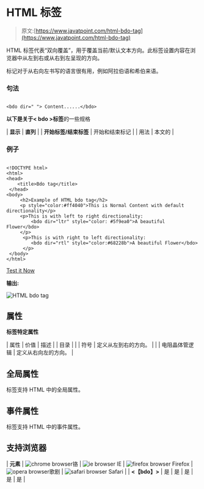 # HTML <bdo>标签</bdo>

> 原文:[https://www.javatpoint.com/html-bdo-tag](https://www.javatpoint.com/html-bdo-tag)

HTML <bdo>标签代表“双向覆盖”，用于覆盖当前/默认文本方向。此标签设置内容在浏览器中从左到右或从右到左呈现的方向。</bdo>

<bdo>标记对于从右向左书写的语言很有用，例如阿拉伯语和希伯来语。</bdo>

### 句法

```

<bdo dir=" "> Content......</bdo>

```

**以下是关于< bdo >标签**的一些规格

| **显示** | **直列** |
| **开始标签/结束标签** | 开始和结束标记 |
| 用法 | 本文的 |

### 例子

```

<!DOCTYPE html>
<html>
<head>
	<title>Bdo tag</title>
 </head>
<body>
     <h2>Example of HTML bdo tag</h2>
     <p style="color:#ff4040">This is Normal Content with default directionality</p>
     <p>This is with left to right directionality:
         <bdo dir="ltr" style="color: #5f9ea0">A beautiful Flower</bdo>
     </p>
      <p>This is with right to left directionality:
         <bdo dir="rtl" style="color:#68228b">A beautiful Flower</bdo>
      </p>
 </body>
</html>

```

[Test it Now](https://www.javatpoint.com/oprweb/test.jsp?filename=HTMLbdotag)

**输出:**

![HTML bdo tag](../Images/55b40f68caba42b6ee1eb27ab004c58e.png)

## 属性

**标签特定属性**

| 属性 | 价值 | 描述 |
| 目录 |
|  | 符号 | 定义从左到右的方向。 |
|  | 电阻晶体管逻辑 | 定义从右向左的方向。 |

## 全局属性

<bdo>标签支持 HTML 中的全局属性。</bdo>

## 事件属性

<bdo>标签支持 HTML 中的事件属性。</bdo>

## 支持浏览器

| **元素** | ![chrome browser](../Images/4fbdc93dc2016c5049ed108e7318df19.png)铬 | ![ie browser](../Images/83dd23df1fe8373fd5bf054b2c1dd88b.png) IE | ![firefox browser](../Images/4f001fff393888a8a807ed29b28145d1.png) Firefox | ![opera browser](../Images/6cad4a592cc69a052056a0577b4aac65.png)歌剧 | ![safari browser](../Images/a0f6a9711a92203c5dc5c127fe9c9fca.png) Safari |
| **<【bdo】>** | 是 | 是 | 是 | 是 | 是 |